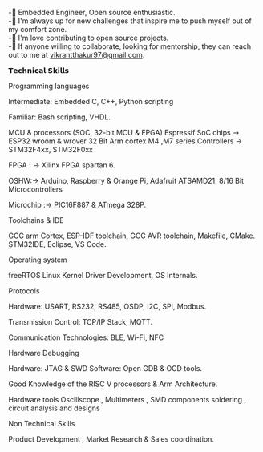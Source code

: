 
-🔭 Embedded Engineer, Open source enthusiastic.  
-🌱 I'm always up for new challenges that inspire me to push myself out of my comfort zone.  
-👯 I'm love contributing to open source projects.  
-🤔 If anyone willing to collaborate, looking for mentorship, they can reach out to me at vikrantthakur97@gmail.com.

𝗧𝗲𝗰𝗵𝗻𝗶𝗰𝗮𝗹 𝗦𝗸𝗶𝗹𝗹𝘀

Programming languages

Intermediate: Embedded C, C++, Python scripting

Familiar: Bash scripting, VHDL.

MCU & processors (SOC, 32-bit MCU & FPGA)
Espressif SoC chips -> ESP32 wroom & wrover
32 Bit Arm cortex M4 ,M7 series Controllers -> STM32F4xx, STM32F0xx

FPGA : -> Xilinx FPGA spartan 6.

OSHW:-> Arduino, Raspberry & Orange Pi, Adafruit ATSAMD21.
8/16 Bit Microcontrollers

Microchip :-> PIC16F887 & ATmega 328P.

Toolchains & IDE

GCC arm Cortex, ESP-IDF toolchain, GCC AVR toolchain, Makefile, CMake.
STM32IDE, Eclipse, VS Code.

Operating system

freeRTOS
Linux Kernel Driver Development, OS Internals.

Protocols

Hardware: USART, RS232, RS485, OSDP, I2C, SPI, Modbus.

Transmission Control: TCP/IP Stack, MQTT.

Communication Technologies: BLE, Wi-Fi, NFC

Hardware Debugging

Hardware: JTAG & SWD
Software: Open GDB & OCD tools.

Good Knowledge of the RISC V processors & Arm Architecture.

Hardware tools
Oscillscope , Multimeters , SMD components soldering , circuit analysis and designs

Non Technical Skills

Product Development , Market Research & Sales coordination. 


